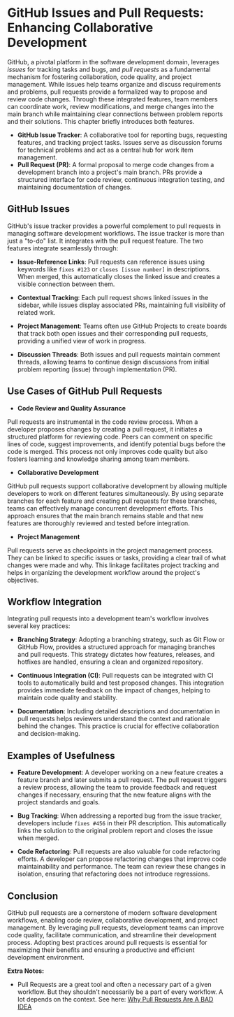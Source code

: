 # GitHub Issues and Pull Requests: Enhancing Collaborative Development

GitHub, a pivotal platform in the software development domain, leverages *issues* for tracking tasks and bugs, and *pull requests* as a fundamental mechanism for fostering collaboration, code quality, and project management. While issues help teams organize and discuss requirements and problems, pull requests provide a formalized way to propose and review code changes. Through these integrated features, team members can coordinate work, review modifications, and merge changes into the main branch while maintaining clear connections between problem reports and their solutions. This chapter briefly introduces both features. 

- **GitHub Issue Tracker**: A collaborative tool for reporting bugs, requesting features, and tracking project tasks. Issues serve as discussion forums for technical problems and act as a central hub for work item management.
- **Pull Request (PR)**: A formal proposal to merge code changes from a development branch into a project's main branch. PRs provide a structured interface for code review, continuous integration testing, and maintaining documentation of changes.

## GitHub Issues

GitHub's issue tracker provides a powerful complement to pull requests in managing software development workflows. The issue tracker is more than just a "to-do" list. It integrates with the pull request feature. The two features integrate seamlessly through:

- **Issue-Reference Links**: Pull requests can reference issues using keywords like `fixes #123` or `closes [issue number]` in descriptions. When merged, this automatically closes the linked issue and creates a visible connection between them.

- **Contextual Tracking**: Each pull request shows linked issues in the sidebar, while issues display associated PRs, maintaining full visibility of related work.

- **Project Management**: Teams often use GitHub Projects to create boards that track both open issues and their corresponding pull requests, providing a unified view of work in progress.

- **Discussion Threads**: Both issues and pull requests maintain comment threads, allowing teams to continue design discussions from initial problem reporting (issue) through implementation (PR).

## Use Cases of GitHub Pull Requests

 - **Code Review and Quality Assurance**

Pull requests are instrumental in the code review process. When a developer proposes changes by creating a pull request, it initiates a structured platform for reviewing code. Peers can comment on specific lines of code, suggest improvements, and identify potential bugs before the code is merged. This process not only improves code quality but also fosters learning and knowledge sharing among team members.

 - **Collaborative Development**

GitHub pull requests support collaborative development by allowing multiple developers to work on different features simultaneously. By using separate branches for each feature and creating pull requests for these branches, teams can effectively manage concurrent development efforts. This approach ensures that the main branch remains stable and that new features are thoroughly reviewed and tested before integration.

 - **Project Management**

Pull requests serve as checkpoints in the project management process. They can be linked to specific issues or tasks, providing a clear trail of what changes were made and why. This linkage facilitates project tracking and helps in organizing the development workflow around the project's objectives.



## Workflow Integration

Integrating pull requests into a development team's workflow involves several key practices:

- **Branching Strategy**: Adopting a branching strategy, such as Git Flow or GitHub Flow, provides a structured approach for managing branches and pull requests. This strategy dictates how features, releases, and hotfixes are handled, ensuring a clean and organized repository.

- **Continuous Integration (CI)**: Pull requests can be integrated with CI tools to automatically build and test proposed changes. This integration provides immediate feedback on the impact of changes, helping to maintain code quality and stability.

- **Documentation**: Including detailed descriptions and documentation in pull requests helps reviewers understand the context and rationale behind the changes. This practice is crucial for effective collaboration and decision-making.

## Examples of Usefulness

- **Feature Development**: A developer working on a new feature creates a feature branch and later submits a pull request. The pull request triggers a review process, allowing the team to provide feedback and request changes if necessary, ensuring that the new feature aligns with the project standards and goals.
  
- **Bug Tracking**: When addressing a reported bug from the issue tracker, developers include `fixes #456` in their PR description. This automatically links the solution to the original problem report and closes the issue when merged.

- **Code Refactoring**: Pull requests are also valuable for code refactoring efforts. A developer can propose refactoring changes that improve code maintainability and performance. The team can review these changes in isolation, ensuring that refactoring does not introduce regressions.

## Conclusion

GitHub pull requests are a cornerstone of modern software development workflows, enabling code review, collaborative development, and project management. By leveraging pull requests, development teams can improve code quality, facilitate communication, and streamline their development process. Adopting best practices around pull requests is essential for maximizing their benefits and ensuring a productive and efficient development environment.


**Extra Notes:**

 - Pull Requests are a great tool and often a necessary part of a given workflow. But they shouldn't necessarily be a part of every workflow. A lot depends on the context. See here: [Why Pull Requests Are A BAD IDEA](https://www.youtube.com/watch?v=ASOSEiJCyEM)